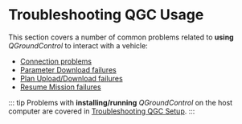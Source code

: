 # Troubleshooting QGC Usage

This section covers a number of common problems related to **using** *QGroundControl* to interact with a vehicle:

* [Connection problems](../troubleshooting/vehicle_connection.md)
* [Parameter Download failures](../troubleshooting/parameter_download.md)
* [Plan Upload/Download failures](../troubleshooting/plan_upload_download.md)
* [Resume Mission failures](../troubleshooting/resume_mission.md)

::: tip
Problems with **installing/running** *QGroundControl* on the host computer are covered in [Troubleshooting QGC Setup](../troubleshooting/qgc_setup.md).
:::
